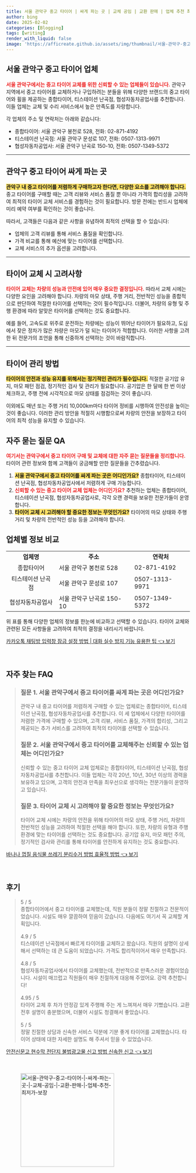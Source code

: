 ```yaml
---
title: 서울 관악구 중고 타이어 | 싸게 파는 곳 | 교체 공임 | 교환 판매 | 업체 추천 최저가 보장
author: bing
date: 2025-02-02
categories: [Blogging]
tags: [writing]
render_with_liquid: false
image: 'https://afficreate.github.io/assets/img/thumbnail/서울-관악구-중고-타이어-|-싸게-파는-곳-|-교체-공임-|-교환-판매-|-업체-추천-최저가-보장.webp'
---
```



<h2 id='서울-관악구-중고타이어-업체'>서울 관악구 중고 타이어 업체</h2>

<p><b><span style="color: #ee2323;">서울 관악구에서는 중고 타이어 교체를 위한 신뢰할 수 있는 업체들이 있습니다.</span></b> 관악구 지역에서 중고 타이어를 교체하거나 구입하려는 분들을 위해 다양한 브랜드의 중고 타이어와 휠을 제공하는 종합타이어, 티스테이션 난곡점, 협성자동차공업사를 추천합니다. 이들 업체는 교체 및 수리 서비스에서 높은 만족도를 자랑합니다.</p>

<p>각 업체의 주소 및 연락처는 아래와 같습니다:</p>

<ul>
    <li>종합타이어: 서울 관악구 봉천로 528, 전화: 02-871-4192</li>
    <li>티스테이션 난곡점: 서울 관악구 문성로 107, 전화: 0507-1313-9971</li>
    <li>협성자동차공업사: 서울 관악구 난곡로 150-10, 전화: 0507-1349-5372</li>
</ul>

<hr />

<h2 id='중고타이어-저렴하게-구입하기'>관악구 중고 타이어 싸게 파는 곳</h2>

<p><b><span style="background-color: #ffe066;">관악구 내 중고 타이어를 저렴하게 구매하고자 한다면, 다양한 요소를 고려해야 합니다.</span></b> 중고 타이어를 구매할 때는 고객 리뷰와 서비스 품질 뿐 아니라 가격의 합리성을 고려하여 최적의 타이어 교체 서비스를 경험하는 것이 필요합니다. 방문 전에는 반드시 업체에 미리 예약 여부를 확인하는 것이 좋습니다.</p>

<p>따라서, 고객들은 다음과 같은 사항을 유념하여 최적의 선택을 할 수 있습니다:</p>

<ul>
    <li>업체의 고객 리뷰를 통해 서비스 품질을 확인합니다.</li>
    <li>가격 비교를 통해 예산에 맞는 타이어를 선택합니다.</li>
    <li>교체 서비스의 추가 옵션을 고려합니다.</li>
</ul>

<hr />

<h2 id='타이어-교체-시-고려-사항'>타이어 교체 시 고려사항</h2>

<p><b><span style="color: #ee2323;">타이어 교체는 차량의 성능과 안전에 있어 매우 중요한 결정입니다.</span></b> 따라서 교체 시에는 다양한 요인을 고려해야 합니다. 차량의 마모 상태, 주행 거리, 전반적인 성능을 종합적으로 판단하여 적절한 타이어를 선택하는 것이 필수적입니다. 더불어, 차량의 유형 및 주행 환경에 따라 알맞은 타이어를 선택하는 것도 중요합니다.</p>

<p>예를 들어, 고속도로 위주로 운전하는 차량에는 성능이 뛰어난 타이어가 필요하고, 도심에서 잦은 정차가 많은 차량은 마모가 덜 되는 타이어가 적합합니다. 이러한 사항을 고려한 뒤 전문가의 조언을 통해 신중하게 선택하는 것이 바람직합니다.</p>

<hr />

<h2 id='타이어-관리-방법'>타이어 관리 방법</h2>

<p><b><span style="background-color: #ffe066;">타이어의 안전과 성능 유지를 위해서는 정기적인 관리가 필수입니다.</span></b> 적절한 공기압 유지, 마모 패턴 점검, 정기적인 검사 및 관리가 필요합니다. 공기압은 한 달에 한 번 이상 체크하고, 주행 전에 시각적으로 마모 상태를 점검하는 것이 좋습니다.</p>

<p>이외에도 매년 또는 주행 거리 10,000km마다 타이어 정비를 시행하여 안전성을 높이는 것이 좋습니다. 이러한 관리 방안을 적절히 시행함으로써 차량의 안전을 보장하고 타이어의 최적 성능을 유지할 수 있습니다.</p>

<h2 id='자주-묻는-질문'>자주 묻는 질문 QA</h2>

<p><b><span style="color: #ee2323;">여기서는 관악구에서 중고 타이어 구매 및 교체에 대한 자주 묻는 질문들을 정리합니다.</span></b> 타이어 관련 정보와 함께 고객들이 궁금해할 만한 질문들을 간추렸습니다.</p>

<ol>
    <li><b><span style="background-color: #ffe066;">서울 관악구에서 중고 타이어를 싸게 파는 곳은 어디인가요?</span></b> 종합타이어, 티스테이션 난곡점, 협성자동차공업사에서 저렴하게 구매 가능합니다.</li>
    <li><b><span style="color: #ee2323;">신뢰할 수 있는 중고 타이어 교체 업체는 어디인가요?</span></b> 추천하는 업체는 종합타이어, 티스테이션 난곡점, 협성자동차공업사로, 각각 오랜 경력을 보유한 전문가들이 운영합니다.</li>
    <li><b><span style="background-color: #ffe066;">타이어 교체 시 고려해야 할 중요한 정보는 무엇인가요?</span></b> 타이어의 마모 상태와 주행 거리 및 차량의 전반적인 성능 등을 고려해야 합니다.</li>
</ol>

<h2 id='업체별-정보-비교'>업체별 정보 비교</h2>

<table>
    <tr>
        <td style="text-align: center; height: 17px;"><b>업체명</b></td>
        <td style="text-align: center; height: 17px;"><b>주소</b></td>
        <td style="text-align: center; height: 17px;"><b>연락처</b></td>
    </tr>
    <tr>
        <td style="text-align: center; height: 17px;">종합타이어</td>
        <td>서울 관악구 봉천로 528</td>
        <td>02-871-4192</td>
    </tr>
    <tr>
        <td style="text-align: center; height: 17px;">티스테이션 난곡점</td>
        <td>서울 관악구 문성로 107</td>
        <td>0507-1313-9971</td>
    </tr>
    <tr>
        <td style="text-align: center; height: 17px;">협성자동차공업사</td>
        <td>서울 관악구 난곡로 150-10</td>
        <td>0507-1349-5372</td>
    </tr>
</table>

<p>위 표를 통해 다양한 업체의 정보를 한눈에 비교하고 선택할 수 있습니다. 타이어 교체와 관련된 모든 사항들을 고려하여 최적의 결정을 내리시기 바랍니다.</p>


<p><a class="click-button" title="카카오톡 채팅방 입력창 잠금 설정 방법 | 대화 실수 방지 기능 유용한 팁" href="https://afficreate.github.io/posts/%EC%B9%B4%EC%B9%B4%EC%98%A4%ED%86%A1-%EC%B1%84%ED%8C%85%EB%B0%A9-%EC%9E%85%EB%A0%A5%EC%B0%BD-%EC%9E%A0%EA%B8%88-%EC%84%A4%EC%A0%95-%EB%B0%A9%EB%B2%95-%EB%8C%80%ED%99%94-%EC%8B%A4%EC%88%98-%EB%B0%A9%EC%A7%80-%EA%B8%B0%EB%8A%A5-%EC%9C%A0%EC%9A%A9%ED%95%9C-%ED%8C%81/" rel="dofollow">카카오톡 채팅방 입력창 잠금 설정 방법 | 대화 실수 방지 기능 유용한 팁 👈 보기</a></p><br>
<h2 id='자주_찾는_FAQ'>자주 찾는 FAQ</h2>
<div itemscope="" itemtype="https://schema.org/FAQPage"> 
<blockquote> 
<div itemscope="" itemprop="mainEntity" itemtype="https://schema.org/Question"> 
<h3 itemprop="name">질문 1. 서울 관악구에서 중고 타이어를 싸게 파는 곳은 어디인가요?</h3> 
<div itemscope="" itemprop="acceptedAnswer" itemtype="https://schema.org/Answer"> 
<span itemprop="text"> 
<p>관악구 내 중고 타이어를 저렴하게 구매할 수 있는 업체로는 종합타이어, 티스테이션 난곡점, 협성자동차공업사를 추천합니다. 이 세 업체에서 다양한 타이어를 저렴한 가격에 구매할 수 있으며, 고객 리뷰, 서비스 품질, 가격의 합리성, 그리고 제공되는 추가 서비스를 고려하여 최적의 타이어를 선택할 수 있습니다.</p> 
</span> 
</div> 
</div> 
<div itemscope="" itemprop="mainEntity" itemtype="https://schema.org/Question"> 
<h3 itemprop="name">질문 2. 서울 관악구에서 중고 타이어를 교체해주는 신뢰할 수 있는 업체는 어디인가요?</h3> 
<div itemscope="" itemprop="acceptedAnswer" itemtype="https://schema.org/Answer"> 
<span itemprop="text"> 
<p>신뢰할 수 있는 중고 타이어 교체 업체로는 종합타이어, 티스테이션 난곡점, 협성자동차공업사를 추천합니다. 이들 업체는 각각 20년, 10년, 30년 이상의 경력을 보유하고 있으며, 고객의 안전과 만족을 최우선으로 생각하는 전문가들이 운영하고 있습니다.</p> 
</span> 
</div> 
</div> 
<div itemscope="" itemprop="mainEntity" itemtype="https://schema.org/Question"> 
<h3 itemprop="name">질문 3. 타이어 교체 시 고려해야 할 중요한 정보는 무엇인가요?</h3> 
<div itemscope="" itemprop="acceptedAnswer" itemtype="https://schema.org/Answer"> 
<span itemprop="text"> 
<p>타이어 교체 시에는 차량의 안전을 위해 타이어의 마모 상태, 주행 거리, 차량의 전반적인 성능을 고려하여 적절한 선택을 해야 합니다. 또한, 차량의 유형과 주행 환경에 맞는 타이어를 선택하는 것도 중요합니다. 공기압 유지, 마모 패턴 주의, 정기적인 검사와 관리를 통해 타이어를 안전하게 유지하는 것도 중요합니다.</p> 
</span> 
</div> 
</div> 
</blockquote> 
</div>
<p><a class="click-button" title="바나나 껍질 음식물 쓰레기 분리수거 방법 효율적 방법" href="https://afficreate.github.io/posts/%EB%B0%94%EB%82%98%EB%82%98-%EA%BB%8D%EC%A7%88-%EC%9D%8C%EC%8B%9D%EB%AC%BC-%EC%93%B0%EB%A0%88%EA%B8%B0-%EB%B6%84%EB%A6%AC%EC%88%98%EA%B1%B0-%EB%B0%A9%EB%B2%95-%ED%9A%A8%EC%9C%A8%EC%A0%81-%EB%B0%A9%EB%B2%95/" rel="dofollow">바나나 껍질 음식물 쓰레기 분리수거 방법 효율적 방법 👈 보기</a></p><br>
<h2 id='후기'>후기</h2>
<div itemscope itemtype="https://schema.org/Product">
  <blockquote>
  <div itemprop="review" itemscope itemtype="https://schema.org/Review">
      <div itemprop="reviewRating" itemscope itemtype="https://schema.org/Rating"> <span itemprop="ratingValue">5</span> / <span itemprop="bestRating">5</span> </div>
      <span itemprop="reviewBody">종합타이어에서 중고 타이어를 교체했는데, 직원 분들이 정말 친절하고 전문적이었습니다. 시설도 매우 깔끔하여 믿음이 갔습니다. 다음에도 여기서 꼭 교체할 계획입니다.</span>
  </div>
  <br>
  <div itemprop="review" itemscope itemtype="https://schema.org/Review">
      <div itemprop="reviewRating" itemscope itemtype="https://schema.org/Rating"> <span itemprop="ratingValue">4.9</span> / <span itemprop="bestRating">5</span> </div>
      <span itemprop="reviewBody">티스테이션 난곡점에서 빠르게 타이어를 교체하고 왔습니다. 직원의 설명이 상세해서 선택하는 데 큰 도움이 되었습니다. 가격도 합리적이어서 매우 만족합니다.</span>
  </div>
  <br>
  <div itemprop="review" itemscope itemtype="https://schema.org/Review">
      <div itemprop="reviewRating" itemscope itemtype="https://schema.org/Rating"> <span itemprop="ratingValue">4.8</span> / <span itemprop="bestRating">5</span> </div>
      <span itemprop="reviewBody">협성자동차공업사에서 타이어를 교체했는데, 전반적으로 만족스러운 경험이었습니다. 시설이 매끄럽고 직원들이 매우 친절하게 대응해 주었어요. 강력 추천합니다!</span>
  </div>
  <br>
  <div itemprop="review" itemscope itemtype="https://schema.org/Review">
      <div itemprop="reviewRating" itemscope itemtype="https://schema.org/Rating"> <span itemprop="ratingValue">4.95</span> / <span itemprop="bestRating">5</span> </div>
      <span itemprop="reviewBody">타이어 교체 후 차가 안정감 있게 주행해 주는 게 느껴져서 매우 기뻤습니다. 교환 전후 설명이 충분했으며, 더불어 시설도 청결해서 좋았습니다.</span>
  </div>
  <br>
  <div itemprop="review" itemscope itemtype="https://schema.org/Review">
      <div itemprop="reviewRating" itemscope itemtype="https://schema.org/Rating"> <span itemprop="ratingValue">5</span> / <span itemprop="bestRating">5</span> </div>
      <span itemprop="reviewBody">정말 친절한 상담과 신속한 서비스 덕분에 기분 좋게 타이어를 교체했습니다. 타이어 상태에 대한 자세한 설명도 해 주셔서 믿을 수 있었습니다.</span>
  </div>
  </blockquote>
</div>
<p><a class="click-button" title="안전신문고 현수막 전단지 불법광고물 신고 방법 신속한 신고" href="https://afficreate.github.io/posts/%EC%95%88%EC%A0%84%EC%8B%A0%EB%AC%B8%EA%B3%A0-%ED%98%84%EC%88%98%EB%A7%89-%EC%A0%84%EB%8B%A8%EC%A7%80-%EB%B6%88%EB%B2%95%EA%B4%91%EA%B3%A0%EB%AC%BC-%EC%8B%A0%EA%B3%A0-%EB%B0%A9%EB%B2%95-%EC%8B%A0%EC%86%8D%ED%95%9C-%EC%8B%A0%EA%B3%A0/" rel="dofollow">안전신문고 현수막 전단지 불법광고물 신고 방법 신속한 신고 👈 보기</a></p><br>
<figure class="image"><img src="https://afficreate.github.io/assets/img/thumbnail/서울-관악구-중고-타이어-|-싸게-파는-곳-|-교체-공임-|-교환-판매-|-업체-추천-최저가-보장.webp" alt="서울-관악구-중고-타이어-|-싸게-파는-곳-|-교체-공임-|-교환-판매-|-업체-추천-최저가-보장" width="256" height="256"></figure>